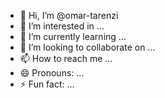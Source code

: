 - 👋 Hi, I’m @omar-tarenzi
- 👀 I’m interested in ...
- 🌱 I’m currently learning ...
- 💞️ I’m looking to collaborate on ...
- 📫 How to reach me ...
- 😄 Pronouns: ...
- ⚡ Fun fact: ...

<!---
omar-tarenzi/omar-tarenzi is a ✨ special ✨ repository because its `README.md` (this file) appears on your GitHub profile.
You can click the Preview link to take a look at your changes.
--->
